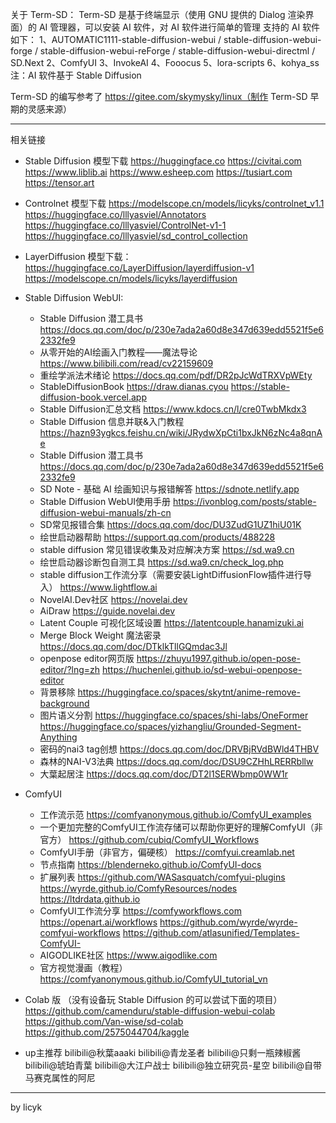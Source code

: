 关于 Term-SD：
Term-SD 是基于终端显示（使用 GNU 提供的 Dialog 渲染界面）的 AI 管理器，可以安装 AI 软件，对 AI 软件进行简单的管理
支持的 AI 软件如下：
1、AUTOMATIC1111-stable-diffusion-webui / stable-diffusion-webui-forge / stable-diffusion-webui-reForge / stable-diffusion-webui-directml / SD.Next
2、ComfyUI
3、InvokeAI
4、Fooocus
5、lora-scripts
6、kohya_ss
注：AI 软件基于 Stable Diffusion

Term-SD 的编写参考了 https://gitee.com/skymysky/linux（制作 Term-SD 早期的灵感来源）

-----------------------------

相关链接
- Stable Diffusion 模型下载 
    https://huggingface.co
    https://civitai.com
    https://www.liblib.ai
    https://www.esheep.com
    https://tusiart.com
    https://tensor.art
- Controlnet 模型下载
    https://modelscope.cn/models/licyks/controlnet_v1.1
    https://huggingface.co/lllyasviel/Annotators
    https://huggingface.co/lllyasviel/ControlNet-v1-1
    https://huggingface.co/lllyasviel/sd_control_collection
- LayerDiffusion 模型下载：
    https://huggingface.co/LayerDiffusion/layerdiffusion-v1
    https://modelscope.cn/models/licyks/layerdiffusion
 
- Stable Diffusion WebUI:
  - Stable Diffusion 潜工具书
      https://docs.qq.com/doc/p/230e7ada2a60d8e347d639edd5521f5e62332fe9
  - 从零开始的AI绘画入门教程——魔法导论
    https://www.bilibili.com/read/cv22159609
  - 重绘学派法术绪论
      https://docs.qq.com/pdf/DR2pJcWdTRXVpWEty
  - StableDiffusionBook
      https://draw.dianas.cyou
      https://stable-diffusion-book.vercel.app
  - Stable Diffusion汇总文档
      https://www.kdocs.cn/l/cre0TwbMkdx3
  - Stable Diffusion 信息并联&入门教程
      https://hazn93ygkcs.feishu.cn/wiki/JRydwXpCti1bxJkN6zNc4a8qnAe
  - Stable Diffusion 潜工具书
      https://docs.qq.com/doc/p/230e7ada2a60d8e347d639edd5521f5e62332fe9
  - SD Note - 基础 AI 绘画知识与报错解答
      https://sdnote.netlify.app
  - Stable Diffusion WebUI使用手册
      https://ivonblog.com/posts/stable-diffusion-webui-manuals/zh-cn
  - SD常见报错合集
      https://docs.qq.com/doc/DU3ZudG1UZ1hiU01K
  - 绘世启动器帮助
      https://support.qq.com/products/488228
  - stable diffusion 常见错误收集及对应解决方案
      https://sd.wa9.cn
  - 绘世启动器诊断包自测工具
      https://sd.wa9.cn/check_log.php
  - stable diffusion工作流分享（需要安装LightDiffusionFlow插件进行导入）
      https://www.lightflow.ai
  - NovelAI.Dev社区
      https://novelai.dev
  - AiDraw
      https://guide.novelai.dev
  - Latent Couple 可视化区域设置
      https://latentcouple.hanamizuki.ai
  - Merge Block Weight 魔法密录
      https://docs.qq.com/doc/DTklkTllGQmdac3Jl
  - openpose editor网页版
      https://zhuyu1997.github.io/open-pose-editor/?lng=zh
      https://huchenlei.github.io/sd-webui-openpose-editor
  - 背景移除
      https://huggingface.co/spaces/skytnt/anime-remove-background
  - 图片语义分割
      https://huggingface.co/spaces/shi-labs/OneFormer
      https://huggingface.co/spaces/yizhangliu/Grounded-Segment-Anything
  - 密码的nai3 tag创想
      https://docs.qq.com/doc/DRVBjRVdBWld4THBV
  - 森林的NAI-V3法典
      https://docs.qq.com/doc/DSU9CZHhLRERRbllw
  - 大葉起居注
      https://docs.qq.com/doc/DT2l1SERWbmp0WW1r

- ComfyUI
  - 工作流示范
      https://comfyanonymous.github.io/ComfyUI_examples
  - 一个更加完整的ComfyUI工作流存储可以帮助你更好的理解ComfyUI（非官方）
      https://github.com/cubiq/ComfyUI_Workflows
  - ComfyUI手册（非官方，偏硬核）
      https://comfyui.creamlab.net
  - 节点指南
      https://blenderneko.github.io/ComfyUI-docs
  - 扩展列表
      https://github.com/WASasquatch/comfyui-plugins
      https://wyrde.github.io/ComfyResources/nodes
      https://ltdrdata.github.io
  - ComfyUI工作流分享
      https://comfyworkflows.com
      https://openart.ai/workflows
      https://github.com/wyrde/wyrde-comfyui-workflows
      https://github.com/atlasunified/Templates-ComfyUI-
  - AIGODLIKE社区
      https://www.aigodlike.com
  - 官方视觉漫画（教程）
      https://comfyanonymous.github.io/ComfyUI_tutorial_vn

- Colab 版
  （没有设备玩 Stable Diffusion 的可以尝试下面的项目）
    https://github.com/camenduru/stable-diffusion-webui-colab
    https://github.com/Van-wise/sd-colab
    https://github.com/2575044704/kaggle


- up主推荐
    bilibili@秋葉aaaki
    bilibili@青龙圣者
    bilibili@只剩一瓶辣椒酱
    bilibili@琥珀青葉
    bilibili@大江户战士
    bilibili@独立研究员-星空
    bilibili@自带马赛克属性的阿尼

-----------------------------

by licyk
